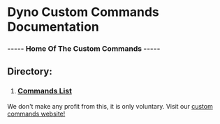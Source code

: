# Dyno Custom Commands Documentation
### ----- Home Of The Custom Commands -----

## Directory:
1. ### [Commands List](/dynocc-docs/commands)


We don't make any profit from this, it is only voluntary.
Visit our [custom commands website!](http://www.dynocc.tk)
